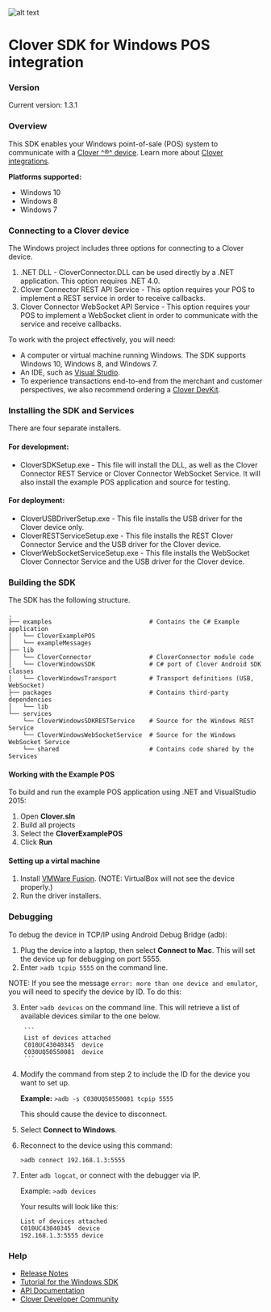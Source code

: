 ![alt text](https://www.clover.com/assets/images/public-site/press/clover_primary_gray_rgb.png)

# Clover SDK for Windows POS integration

### Version

Current version: 1.3.1

### Overview

This SDK enables your Windows point-of-sale (POS) system to communicate with a [Clover ^®^ device](https://www.clover.com/pos-hardware/). Learn more about [Clover integrations](https://www.clover.com/integrations).

**Platforms supported:**
  * Windows 10
  * Windows 8
  * Windows 7
  
### Connecting to a Clover device 

The Windows project includes three options for connecting to a Clover device. 

1. .NET DLL - CloverConnector.DLL can be used directly by a .NET application. This option requires .NET 4.0.
2. Clover Connector REST API Service - This option requires your POS to implement a REST service in order to receive callbacks.
3. Clover Connector WebSocket API Service - This option requires your POS to implement a WebSocket client in order to communicate with the service and receive callbacks.

To work with the project effectively, you will need:
- A computer or virtual machine running Windows. The SDK supports Windows 10, Windows 8, and Windows 7.
- An IDE, such as [Visual Studio](https://www.visualstudio.com/downloads/).
- To experience transactions end-to-end from the merchant and customer perspectives, we also recommend ordering a [Clover DevKit](http://cloverdevkit.com/collections/devkits/products/clover-mini-dev-kit).

### Installing the SDK and Services

There are four separate installers.

#### For development:

  * CloverSDKSetup.exe - This file will install the DLL, as well as the Clover Connector REST Service or Clover Connector WebSocket Service. It will also install the example POS application and source for testing.

#### For deployment:

  * CloverUSBDriverSetup.exe - This file installs the USB driver for the Clover device only.
  * CloverRESTServiceSetup.exe - This file installs the REST Clover Connector Service and the USB driver for the Clover device.
  * CloverWebSocketServiceSetup.exe - This file installs the WebSocket Clover Connector Service and the USB driver for the Clover device.

### Building the SDK

The SDK has the following structure. 

```
.
├── examples                           # Contains the C# Example application
│	└── CloverExamplePOS
│	└── exampleMessages
├── lib
│	└── CloverConnector                # CloverConnector module code
│	└── CloverWindowsSDK               # C# port of Clover Android SDK classes
│	└── CloverWindowsTransport         # Transport definitions (USB, WebSocket)
├── packages                           # Contains third-party dependencies
│	└── lib
└── services
	└── CloverWindowsSDKRESTService    # Source for the Windows REST Service
	└── CloverWindowsWebSocketService  # Source for the Windows WebSocket Service
	└── shared                         # Contains code shared by the Services
```

#### Working with the Example POS

To build and run the example POS application using .NET and VisualStudio 2015:
 1. Open **Clover.sln**
 2. Build all projects
 3. Select the **CloverExamplePOS**
 4. Click **Run**

#### Setting up a virtal machine

1. Install [VMWare Fusion](https://www.vmware.com/products/fusion.html). (NOTE: VirtualBox will not see the device properly.)
2. Run the driver installers.

### Debugging

To debug the device in TCP/IP using Android Debug Bridge (adb):
1. Plug the device into a laptop, then select **Connect to Mac**. This will set the device up for debugging on port 5555.
2. Enter `>adb tcpip 5555` on the command line.

NOTE: If you see the message `error: more than one device and emulator`, you will need to specify the device by ID. To do this: 

3. Enter `>adb devices` on the command line. This will retrieve a list of available devices similar to the one below.

		```
		List of devices attached
		C010UC43040345	device
		C030UQ50550081	device
		```

4. Modify the command from step 2 to include the ID for the device you want to set up. 
	
	**Example:** `>adb -s C030UQ50550081 tcpip 5555`
	
	This should cause the device to disconnect. 
	
5. Select **Connect to Windows**.
6. Reconnect to the device using this command:
	
	`>adb connect 192.168.1.3:5555`

7. Enter `adb logcat`, or connect with the debugger via IP.

	Example: `>adb devices`
	
	Your results will look like this: 
	
	```
	List of devices attached
	C010UC43040345	device
	192.168.1.3:5555 device
	```
### Help 

- [Release Notes](https://github.com/clover/remote-pay-windows/releases)
- [Tutorial for the Windows SDK](https://docs.clover.com/build/getting-started-with-cloverconnector/?sdk=windows)
- [API Documentation](http://clover.github.io/remote-pay-windows/1.3.1/cloverconnector/html/index.html)
- [Clover Developer Community](https://community.clover.com/index.html)
	